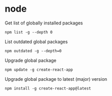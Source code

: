 # node

Get list of globally installed packages
```
npm list -g --depth 0
```
List outdated global packages
```
npm outdated -g --depth=0
```
Upgrade global package
```
npm update -g create-react-app
```
Upgrade global package to latest (major) version
```
npm install -g create-react-app@latest
```
